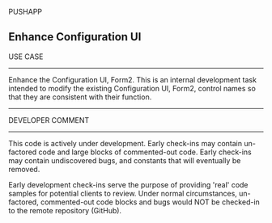 PUSHAPP

Enhance Configuration UI
-----------------------------------

USE CASE

-----------------------------------

Enhance the Configuration UI, Form2. This is an internal development task intended to modify the existing Configuration UI, Form2, control names so that they are consistent with their function. 

-----------------------------------

DEVELOPER COMMENT

-----------------------------------

This code is actively under development.  Early check-ins may contain un-factored code and large blocks of commented-out code.  Early check-ins may contain undiscovered bugs, and constants that will eventually be removed.

Early development check-ins serve the purpose of providing 'real' code samples for potential clients to review.  Under normal circumstances, un-factored, commented-out code blocks and bugs would NOT be checked-in to the remote repository (GitHub). 
